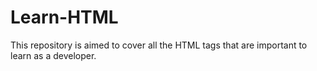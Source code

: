 # Learn-HTML
This repository is aimed to cover all the HTML tags that are important to learn as a developer.
